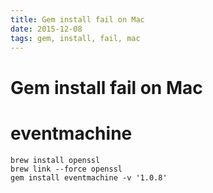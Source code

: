 ```yaml
---
title: Gem install fail on Mac
date: 2015-12-08
tags: gem, install, fail, mac
---
```


Gem install fail on Mac
=========================

# eventmachine

```
brew install openssl
brew link --force openssl
gem install eventmachine -v '1.0.8'
```
